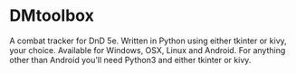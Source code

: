 # DMtoolbox
 
A combat tracker for DnD 5e. Written in Python using either tkinter or kivy, your choice. Available for Windows, OSX, Linux and Android. For anything other than Android you'll need Python3 and either tkinter or kivy.
